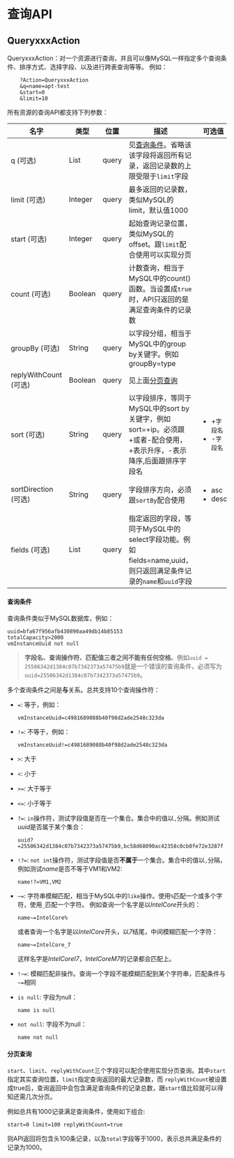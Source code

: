 # 查询API

## QueryxxxAction

QueryxxxAction：对一个资源进行查询，并且可以像MySQL一样指定多个查询条件、排序方式、选择字段、以及进行跨表查询等等。
例如：

```
    ?Action=QueryxxxAction
    &q=name=apt-test
    &start=0
    &limit=10
```
所有资源的查询API都支持下列参数：

|名字|类型|位置|描述|可选值|
|---|---|---|---|---|
|q (可选)|List|query|见[查询条件](#query-conditions)。省略该该字段将返回所有记录，返回记录数的上限受限于`limit`字段||
|limit (可选)|Integer|query|最多返回的记录数，类似MySQL的limit，默认值1000||
|start (可选)|Integer|query|起始查询记录位置，类似MySQL的offset。跟`limit`配合使用可以实现分页||
|count (可选)|Boolean|query|计数查询，相当于MySQL中的count()函数。当设置成`true`时，API只返回的是满足查询条件的记录数||
|groupBy (可选)|String|query|以字段分组，相当于MySQL中的group by关键字。例如groupBy=type||
|replyWithCount (可选)|Boolean|query|见上面[分页查询](#query-pagination)||
|sort (可选)|String|query|以字段排序，等同于MySQL中的sort by关键字，例如sort=+ip。必须跟+或者-配合使用，+表示升序，-表示降序,后面跟排序字段名|<ul><li>+`字段名`</li><li>-`字段名`</li></ul>||
|sortDirection (可选)|String|query|字段排序方向，必须跟`sortBy`配合使用|<ul><li>asc</li><li>desc</li></ul>|
|fields (可选)|List|query|指定返回的字段，等同于MySQL中的select字段功能。例如fields=name,uuid，则只返回满足条件记录的`name`和`uuid`字段||

#### <a name="query-conditions">查询条件</a>

查询条件类似于MySQL数据库，例如：

```
uuid=bfa67f956afb430890aa49db14b85153
totalCapacity>2000
vmInstanceUuid not null
```

> **字段名、查询操作符、匹配值三者之间不能有任何空格**。例如`uuid = 25506342d1384c07b7342373a57475b9`就是一个错误的查询条件，必须写为
`uuid=25506342d1384c07b7342373a57475b9`。

多个查询条件之间是**与**关系。总共支持10个查询操作符：

- `=`: 等于，例如：

    ```
    vmInstanceUuid=c4981689088b40f98d2ade2548c323da
    ```
    
- `!=`: 不等于，例如：

    ```
    vmInstanceUuid!=c4981689088b40f98d2ade2548c323da
    ```

- `>`: 大于
- `<`: 小于
- `>=`: 大于等于
- `<=`: 小于等于
- `?=`: `in`操作符，测试字段值是否在一个集合。集合中的值以`,`分隔。例如测试*uuid*是否属于某个集合：
    
    ```
    uuid?=25506342d1384c07b7342373a57475b9,bc58d68090ac42358c0cb0fe72e3287f
    ```
    
- `!?=`: `not int`操作符，测试字段值是否**不属于**一个集合。集合中的值以`,`分隔，例如测试*name*是否不等于VM1和VM2:

    ```
    name!?=VM1,VM2
    ```
    
- `~=`: 字符串模糊匹配，相当于MySQL中的`like`操作。使用`%`匹配一个或多个字符，使用`_`匹配一个字符。
    例如查询一个名字是以*IntelCore*开头的：
    
    ```
    name~=IntelCore%
    ```
    
    或者查询一个名字是以*IntelCore*开头，以*7*结尾，中间模糊匹配一个字符：
    
    ```
    name~=IntelCore_7
    ```  
      
    这样名字是*IntelCoreI7*，*IntelCoreM7*的记录都会匹配上。
    
- `!~=`: 模糊匹配非操作。查询一个字段不能模糊匹配到某个字符串，匹配条件与`~=`相同

- `is null`: 字段为null：

   ```
   name is null
   ```
   
- `not null`: 字段不为null：

   ```
   name not null
   ```

#### <a name="query-pagination">分页查询</a>

`start`、`limit`、`replyWithCount`三个字段可以配合使用实现分页查询。其中`start`指定其实查询位置，`limit`指定查询返回的最大记录数，而
`replyWithCount`被设置成true后，查询返回中会包含满足查询条件的记录总数，跟`start`值比较就可以得知还需几次分页。

例如总共有1000记录满足查询条件，使用如下组合:

```
start=0 limit=100 replyWithCount=true
```

则API返回将包含头100条记录，以及`total`字段等于1000，表示总共满足条件的记录为1000。
